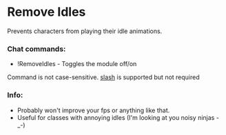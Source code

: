 # Remove Idles
Prevents characters from playing their idle animations.

### Chat commands:
* !RemoveIdles    - Toggles the module off/on

Command is not case-sensitive. [slash](https://github.com/baldera-mods/slash) is supported but not required

### Info:
* Probably won't improve your fps or anything like that. 
* Useful for classes with annoying idles (I'm looking at you noisy ninjas -_-)